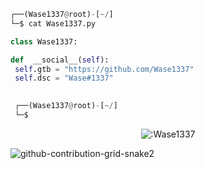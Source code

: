 <div align="center">

</div>

```python
┌──(Wase1337@root)-[~/]
└─$ cat Wase1337.py

class Wase1337:

def  __social__(self):
 self.gtb = "https://github.com/Wase1337"
 self.dsc = "Wase#1337"

  
 ┌──(Wase1337@root)-[~/]
 └─$
```
<p align="center"><img src="https://count.getloli.com/get/@:Wase1337" alt=":Wase1337" /></p>

![github-contribution-grid-snake2](https://user-images.githubusercontent.com/108903025/218284598-9b39c82a-0784-4c5c-b595-190ff8150858.svg)

